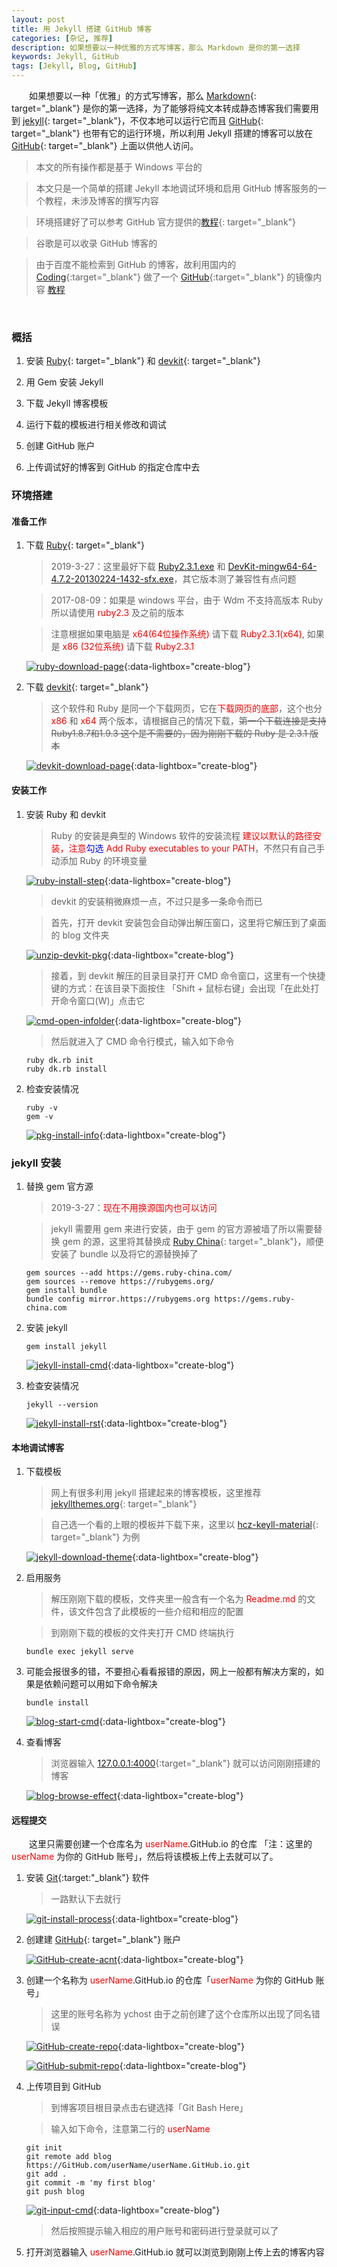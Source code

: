 ```yaml
---
layout: post
title: 用 Jekyll 搭建 GitHub 博客
categories: [杂记, 推荐]
description: 如果想要以一种优雅的方式写博客，那么 Markdown 是你的第一选择
keywords: Jekyll, GitHub
tags: [Jekyll, Blog, GitHub]
---
```


　　如果想要以一种「优雅」的方式写博客，那么 [Markdown][href1]{: target="_blank"} 是你的第一选择，为了能够将纯文本转成静态博客我们需要用到 [jekyll][href2]{: target="_blank"}，不仅本地可以运行它而且 [GitHub][href3]{: target="_blank"} 也带有它的运行环境，所以利用 Jekyll 搭建的博客可以放在 [GitHub][href3]{: target="_blank"} 上面以供他人访问。

> 本文的所有操作都是基于 Windows 平台的

> 本文只是一个简单的搭建 Jekyll 本地调试环境和启用 GitHub 博客服务的一个教程，未涉及博客的撰写内容

> 环境搭建好了可以参考 GitHub 官方提供的[教程][href10]{: target="_blank"}

> 谷歌是可以收录 GitHub 博客的

> 由于百度不能检索到 GitHub 的博客，故利用国内的 [Coding][href11]{:target="_blank"} 做了一个 [GitHub][href3]{:target="_blank"} 的镜像内容 [教程][href12]


<br/>

### 概括

1. 安装 [Ruby][href4]{: target="_blank"} 和 [devkit][href4]{: target="_blank"}

2. 用 Gem 安装 Jekyll

3. 下载 Jekyll 博客模板

4. 运行下载的模板进行相关修改和调试

5. 创建 GitHub 账户

6. 上传调试好的博客到 GitHub 的指定仓库中去


### 环境搭建

#### 准备工作

1. 下载 [Ruby][href4]{: target="_blank"}
	> 2019-3-27：这里最好下载 [Ruby2.3.1.exe][href14] 和 [DevKit-mingw64-64-4.7.2-20130224-1432-sfx.exe][href13]，其它版本测了兼容性有点问题

	> 2017-08-09：如果是 windows 平台，由于 Wdm 不支持高版本 Ruby 所以请使用 <font color="red"> ruby2.3 </font>及之前的版本
	
	> 注意根据如果电脑是 <font color="red">x64(64位操作系统)</font> 请下载 <font color="red">Ruby2.3.1(x64)</font>, 如果是 <font color="red">x86 (32位系统)</font> 请下载 <font color="red">Ruby2.3.1</font>

	[![ruby-download-page][img1]][img1]{:data-lightbox="create-blog"}

2. 下载 [devkit][href4]{: target="_blank"}

	> 这个软件和 Ruby 是同一个下载网页，它在<font color="red">下载网页的底部</font>，这个也分<font color="red"> x86 </font>和<font color="red"> x64 </font>两个版本，请根据自己的情况下载，~~第一个下载连接是支持 Ruby1.8.7和1.9.3 这个是不需要的，因为刚刚下载的 Ruby 是 2.3.1 版本~~

	[![devkit-download-page][img2]][img2]{:data-lightbox="create-blog"}

#### 安装工作

1. 安装 Ruby 和 devkit

	> Ruby 的安装是典型的 Windows 软件的安装流程 <font color="red">建议以默认的路径安装，注意<font color="blue">勾选</font> Add Ruby executables to your PATH</font>，不然只有自己手动添加 Ruby 的环境变量

	[![ruby-install-step][img3]][img3]{:data-lightbox="create-blog"}

	> devkit 的安装稍微麻烦一点，不过只是多一条命令而已
	
	> 首先，打开 devkit 安装包会自动弹出解压窗口，这里将它解压到了桌面的 blog 文件夹

	[![unzip-devkit-pkg][img4]][img4]{:data-lightbox="create-blog"}

	> 接着，到 devkit 解压的目录目录打开 CMD 命令窗口，这里有一个快捷键的方式：在该目录下面按住 「Shift + 鼠标右键」会出现「在此处打开命令窗口(W)」点击它

	[![cmd-open-infolder][img5]][img5]{:data-lightbox="create-blog"}

	> 然后就进入了 CMD 命令行模式，输入如下命令 

   ```
   ruby dk.rb init
   ruby dk.rb install
   ```

2. 检查安装情况

   ```
   ruby -v
   gem -v
   ```
	[![pkg-install-info][img6]][img6]{:data-lightbox="create-blog"}

### jekyll 安装

1. 替换 gem 官方源
	> 2019-3-27：<font color="red">现在不用换源国内也可以访问</font>

	> jekyll 需要用 gem 来进行安装，由于 gem 的官方源被墙了所以需要替换 gem 的源，这里将其替换成 [Ruby China][href5]{: target="_blank"}，顺便安装了 bundle 以及将它的源替换掉了

   ```
   gem sources --add https://gems.ruby-china.com/ 
   gem sources --remove https://rubygems.org/
   gem install bundle
   bundle config mirror.https://rubygems.org https://gems.ruby-china.com
   ```

2. 安装 jekyll

   ```
   gem install jekyll
   ```

	[![jekyll-install-cmd][img7]][img7]{:data-lightbox="create-blog"}

3. 检查安装情况

   ```
   jekyll --version
   ```

	[![jekyll-install-rst][img8]][img8]{:data-lightbox="create-blog"}

#### 本地调试博客

1. 下载模板

	> 网上有很多利用 jekyll 搭建起来的博客模板，这里推荐 [jekyllthemes.org][href6]{: target="_blank"}

	> 自己选一个看的上眼的模板并下载下来，这里以 [hcz-keyll-material][href7]{: target="_blank"} 为例

	[![jekyll-download-theme][img9]][img9]{:data-lightbox="create-blog"}

2. 启用服务
	
	> 解压刚刚下载的模板，文件夹里一般含有一个名为 <font color="red">Readme.md</font> 的文件，该文件包含了此模板的一些介绍和相应的配置

	> 到刚刚下载的模板的文件夹打开 CMD 终端执行


   ```
   bundle exec jekyll serve
   ```


3. 可能会报很多的错，不要担心看看报错的原因，网上一般都有解决方案的，如果是依赖问题可以用如下命令解决

   ```
   bundle install
   ```

	[![blog-start-cmd][img10]][img10]{:data-lightbox="create-blog"}

4. 查看博客

	> 浏览器输入 [127.0.0.1:4000][href8]{:target="_blank"} 就可以访问刚刚搭建的博客

	[![blog-browse-effect][img11]][img11]{:data-lightbox="create-blog"}

#### 远程提交

　　这里只需要创建一个仓库名为 <font color="red">userName</font>.GitHub.io 的仓库 「注：这里的 <font color="red"> userName </font> 为你的 GitHub 账号」，然后将该模板上传上去就可以了。

1. 安装 [Git][href9]{:target:"_blank"} 软件
	
	> 一路默认下去就行
	
	[![git-install-process][img15]][img15]{:data-lightbox="create-blog"}


2. 创建建 [GitHub][href3]{: target="_blank"} 账户
	
	[![GitHub-create-acnt][img16]][img16]{:data-lightbox="create-blog"}

3. 创建一个名称为 <font color="red">userName</font>.GitHub.io 的仓库「<font color="red">userName </font>为你的 GitHub 账号」

	> 这里的账号名称为 ychost 由于之前创建了这个仓库所以出现了同名错误

	[![GitHub-create-repo][img12]][img12]{:data-lightbox="create-blog"}

	[![GitHub-submit-repo][img13]][img13]{:data-lightbox="create-blog"}

4. 上传项目到 GitHub
	
	> 到博客项目根目录点击右键选择「Git Bash Here」

	> 输入如下命令，注意第二行的<font color="red"> userName</font>

   ```
   git init
   git remote add blog https://GitHub.com/userName/userName.GitHub.io.git  
   git add .
   git commit -m 'my first blog'  
   git push blog  
   ```

	[![git-input-cmd][img14]][img14]{:data-lightbox="create-blog"}

	> 然后按照提示输入相应的用户账号和密码进行登录就可以了

5. 打开浏览器输入 <font color="red"> userName</font>.GitHub.io 就可以浏览到刚刚上传上去的博客内容

[href1]: http://sspai.com/25137
[href2]: http://jekyll.bootcss.com/
[href3]: https://www.github.com
[href4]: https://rubyinstaller.org/downloads/archives/
[href5]: https://gems.ruby-china.org/
[href6]: http://jekyllthemes.org/
[href7]: http://jekyllthemes.org/themes/hcz-jekyll-material/
[href8]: http://127.0.0.1:4000
[href9]: http://rj.baidu.com/soft/detail/30195.html?ald
[href10]: https://help.github.com/articles/setting-up-your-github-pages-site-locally-with-jekyll/
[href11]: https://coding.net
[href12]: /2016/08/28/github-consistent-with-coding/
[href13]: https://dl.bintray.com/oneclick/rubyinstaller/DevKit-mingw64-64-4.7.2-20130224-1432-sfx.exe
[href14]: https://dl.bintray.com/oneclick/rubyinstaller/rubyinstaller-2.3.1-x64.exe

[img1]: /images/post/tutorial/ruby-download-page.jpg
[img2]: /images/post/tutorial/devkit-download-page.jpg
[img3]: /images/post/tutorial/ruby-install-step.jpg
[img4]: /images/post/tutorial/devkit-unzip-process.jpg
[img5]: /images/post/tutorial/cmd-open-infolder.jpg
[img6]: /images/post/tutorial/pkg-install-info.jpg
[img7]: /images/post/tutorial/jekyll-install-cmd.jpg
[img8]: /images/post/tutorial/jekyll-install-rst.jpg
[img9]: /images/post/tutorial/jekyll-download-theme.jpg
[img10]: /images/post/tutorial/blog-start-cmd.jpg
[img11]: /images/post/tutorial/blog-browse-effect.jpg
[img12]: /images/post/tutorial/github-create-repo.jpg
[img13]: /images/post/tutorial/github-submit-repo.jpg
[img14]: /images/post/tutorial/git-input-cmd.jpg
[img15]: /images/post/tutorial/git-install-process.jpg
[img16]: /images/post/tutorial/github-create-acnt.jpg